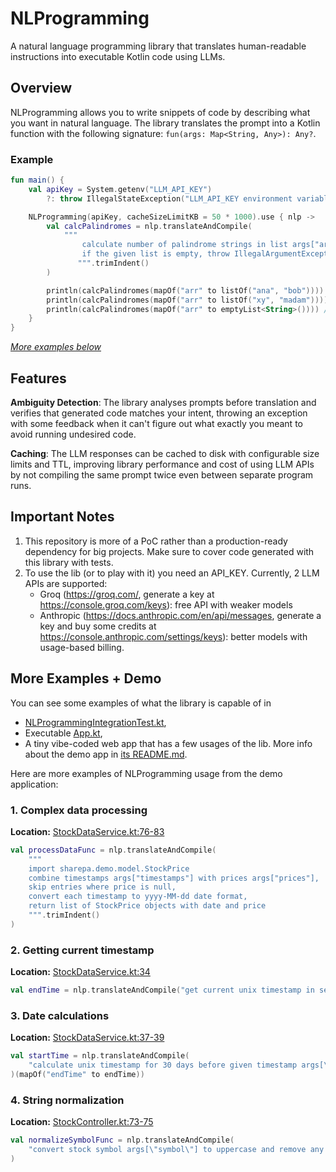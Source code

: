 # NLProgramming

A natural language programming library that translates human-readable instructions into executable Kotlin code using
LLMs.

## Overview

NLProgramming allows you to write snippets of code by describing what you want in natural language. The library
translates the prompt into a Kotlin function with the following signature: `fun(args: Map<String, Any>): Any?`.

### Example

```kotlin
fun main() {
    val apiKey = System.getenv("LLM_API_KEY")
        ?: throw IllegalStateException("LLM_API_KEY environment variable is required")

    NLProgramming(apiKey, cacheSizeLimitKB = 50 * 1000).use { nlp ->
        val calcPalindromes = nlp.translateAndCompile(
            """
                calculate number of palindrome strings in list args["arr"].
                if the given list is empty, throw IllegalArgumentException
               """.trimIndent()
        )

        println(calcPalindromes(mapOf("arr" to listOf("ana", "bob")))) // prints 2
        println(calcPalindromes(mapOf("arr" to listOf("xy", "madam")))) // prints 1
        println(calcPalindromes(mapOf("arr" to emptyList<String>()))) // throws IllegalArgumentException
    }
}
```

*[More examples below](#more-examples--demo)*

## Features

**Ambiguity Detection**: The library analyses prompts before translation and verifies that generated code matches your
intent, throwing an exception with some feedback when it can't figure out what exactly you meant to avoid running
undesired code.

**Caching**: The LLM responses can be cached to disk with configurable size limits and TTL, improving library
performance and cost of using LLM APIs by not compiling the same prompt twice even between separate program runs.

## Important Notes

1. This repository is more of a PoC rather than a production-ready dependency for big projects. Make sure to cover code generated with this library with tests.
2. To use the lib (or to play with it) you need an API_KEY. Currently, 2 LLM APIs are supported:
    * Groq (https://groq.com/, generate a key at https://console.groq.com/keys): free API with weaker models
    * Anthropic (https://docs.anthropic.com/en/api/messages, generate a key and buy some credits
      at https://console.anthropic.com/settings/keys): better models with usage-based billing.

## More Examples + Demo

You can see some examples of what the library is capable of in
* [NLProgrammingIntegrationTest.kt](nlp/src/test/kotlin/sharepa/nlprogramming/NLProgrammingIntegrationTest.kt),
* Executable [App.kt](app/src/main/kotlin/App.kt),
* A tiny vibe-coded web app that has a few usages of the lib. More info about the demo app in [its README.md](demo/README.md).

Here are more examples of NLProgramming usage from the demo application:

### 1. Complex data processing
**Location:** [StockDataService.kt:76-83](demo/src/main/kotlin/service/StockDataService.kt#L76-L83)
```kotlin
val processDataFunc = nlp.translateAndCompile(
    """
    import sharepa.demo.model.StockPrice
    combine timestamps args["timestamps"] with prices args["prices"], 
    skip entries where price is null,
    convert each timestamp to yyyy-MM-dd date format,
    return list of StockPrice objects with date and price
    """.trimIndent()
)
```

### 2. Getting current timestamp
**Location:** [StockDataService.kt:34](demo/src/main/kotlin/service/StockDataService.kt#L34)
```kotlin
val endTime = nlp.translateAndCompile("get current unix timestamp in seconds")(emptyMap()) as Long
```

### 3. Date calculations
**Location:** [StockDataService.kt:37-39](demo/src/main/kotlin/service/StockDataService.kt#L37-L39)
```kotlin
val startTime = nlp.translateAndCompile(
    "calculate unix timestamp for 30 days before given timestamp args[\"endTime\"]"
)(mapOf("endTime" to endTime))
```

### 4. String normalization
**Location:** [StockController.kt:73-75](demo/src/main/kotlin/api/StockController.kt#L73-L75)
```kotlin
val normalizeSymbolFunc = nlp.translateAndCompile(
    "convert stock symbol args[\"symbol\"] to uppercase and remove any whitespace"
)
```
